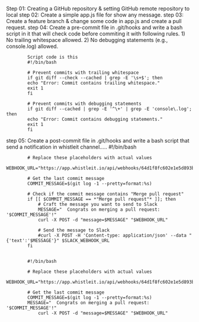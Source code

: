 Step 01: Creating a GitHub repository & setting GitHub remote repository to local
step 02: Create a simple app.js file for show any message.
step 03: Create a feature branch & change some code in app.js and create a pull request.
step 04: Create a pre-commit file in .git/hooks and write a bash script in it that will check code 
         before commiting it with following rules.
            1) No trailing whitespace allowed.
            2) No debugging statements (e.g., console.log) allowed.

            Script code is this
            #!/bin/bash

            # Prevent commits with trailing whitespace
            if git diff --check --cached | grep -E '\s+$'; then
            echo "Error: Commit contains trailing whitespace."
            exit 1
            fi

            # Prevent commits with debugging statements
            if git diff --cached | grep -E '^\+' | grep -E 'console\.log'; then
            echo "Error: Commit contains debugging statements."
            exit 1
            fi

step 05: Create a post-commit file in .git/hooks and write a bash script that send a notification in whistleit channel.....
            #!/bin/bash

            # Replace these placeholders with actual values
            WEBHOOK_URL="https://app.whistleit.io/api/webhooks/64d1f8fc602e1e5d893bc831"

            # Get the last commit message
            COMMIT_MESSAGE=$(git log -1 --pretty=format:%s)

            # Check if the commit message contains "Merge pull request"
            if [[ $COMMIT_MESSAGE == *"Merge pull request"* ]]; then
                # Craft the message you want to send to Slack
                MESSAGE="  Congrats on merging a pull request: '$COMMIT_MESSAGE'!"
                curl -X POST -d "message=$MESSAGE" "$WEBHOOK_URL"

                # Send the message to Slack
                #curl -X POST -H 'Content-type: application/json' --data "{'text':'$MESSAGE'}" $SLACK_WEBHOOK_URL
            fi


            #!/bin/bash

            # Replace these placeholders with actual values
            WEBHOOK_URL="https://app.whistleit.io/api/webhooks/64d1f8fc602e1e5d893bc831"

            # Get the last commit message
            COMMIT_MESSAGE=$(git log -1 --pretty=format:%s)
            MESSAGE="  Congrats on merging a pull request: '$COMMIT_MESSAGE'!"
                curl -X POST -d "message=$MESSAGE" "$WEBHOOK_URL"

                
